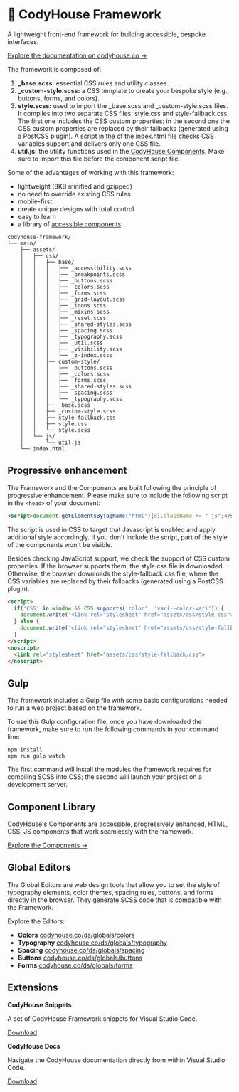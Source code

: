 # 🐞 CodyHouse Framework
A lightweight front-end framework for building accessible, bespoke interfaces.

[Explore the documentation on codyhouse.co →](https://codyhouse.co/ds/get-started)

The framework is composed of:

1. **_base.scss:** essential CSS rules and utility classes.
2. **_custom-style.scss:** a CSS template to create your bespoke style (e.g., buttons, forms, and colors).
3. **style.scss:** used to import the _base.scss and _custom-style.scss files. It compiles into two separate CSS files: style.css and style-fallback.css. The first one includes the CSS custom properties; in the second one the CSS custom properties are replaced by their fallbacks (generated using a PostCSS plugin). A script in the <head> of the index.html file checks CSS variables support and delivers only one CSS file.
4. **util.js:** the utility functions used in the [CodyHouse Components](https://codyhouse.co/ds/components). Make sure to import this file before the component script file.

Some of the advantages of working with this framework:

- lightweight (8KB minified and gzipped)
- no need to override existing CSS rules
- mobile-first
- create unique designs with total control
- easy to learn
- a library of [accessible components](https://codyhouse.co/ds/components)

```text
codyhouse-framework/
└── main/
    ├── assets/
    │   ├── css/
    │   │   ├── base/
    │   │   │   ├── _accessibility.scss
    │   │   │   ├── _breakpoints.scss
    │   │   │   ├── _buttons.scss
    │   │   │   ├── _colors.scss
    │   │   │   ├── _forms.scss
    │   │   │   ├── _grid-layout.scss
    │   │   │   ├── _icons.scss
    │   │   │   ├── _mixins.scss
    │   │   │   ├── _reset.scss
    │   │   │   ├── _shared-styles.scss
    │   │   │   ├── _spacing.scss
    │   │   │   ├── _typography.scss
    │   │   │   ├── _util.scss
    │   │   │   ├── _visibility.scss
    │   │   │   └── _z-index.scss
    │   │   │── custom-style/
    │   │   │   ├── _buttons.scss
    │   │   │   ├── _colors.scss
    │   │   │   ├── _forms.scss
    │   │   │   ├── _shared-styles.scss
    │   │   │   ├── _spacing.scss
    │   │   │   └── _typography.scss
    │   │   ├── _base.scss
    │   │   ├── _custom-style.scss
    │   │   ├── style-fallback.css
    │   │   ├── style.css
    │   │   └── style.scss
    │   └── js/
    │       └── util.js
    └── index.html
```

## Progressive enhancement
The Framework and the Components are built following the principle of progressive enhancement. Please make sure to include the following script in the `<head>` of your document:

```html
<script>document.getElementsByTagName("html")[0].className += " js";</script>
```

The script is used in CSS to target that Javascript is enabled and apply additional style accordingly. If you don't include the script, part of the style of the components won't be visible.

Besides checking JavaScript support, we check the support of CSS custom properties. If the browser supports them, the style.css file is downloaded. Otherwise, the browser downloads the style-fallback.css file, where the CSS variables are replaced by their fallbacks (generated using a PostCSS plugin).

```html
<script>
  if('CSS' in window && CSS.supports('color', 'var(--color-var)')) {
    document.write('<link rel="stylesheet" href="assets/css/style.css">');
  } else {
    document.write('<link rel="stylesheet" href="assets/css/style-fallback.css">');
  }
</script>
<noscript>
  <link rel="stylesheet" href="assets/css/style-fallback.css">
</noscript>
```

## Gulp
The framework includes a Gulp file with some basic configurations needed to run a web project based on the framework.

To use this Gulp configuration file, once you have downloaded the framework, make sure to run the following commands in your command line:

```
npm install
npm run gulp watch
```

The first command will install the modules the framework requires for compiling SCSS into CSS; the second will launch your project on a development server.

## Component Library

CodyHouse's Components are accessible, progressively enhanced, HTML, CSS, JS components that work seamlessly with the framework.

[Explore the Components →](https://codyhouse.co/ds/components)

## Global Editors

The Global Editors are web design tools that allow you to set the style of typography elements, color themes, spacing rules, buttons, and forms directly in the browser. They generate SCSS code that is compatible with the Framework.

Explore the Editors:

- **Colors** [codyhouse.co/ds/globals/colors](https://codyhouse.co/ds/globals/colors)
- **Typography** [codyhouse.co/ds/globals/typography](https://codyhouse.co/ds/globals/typography)
- **Spacing** [codyhouse.co/ds/globals/spacing](https://codyhouse.co/ds/globals/spacing)
- **Buttons** [codyhouse.co/ds/globals/buttons](https://codyhouse.co/ds/globals/buttons)
- **Forms** [codyhouse.co/ds/globals/forms](https://codyhouse.co/ds/globals/forms)

## Extensions

**CodyHouse Snippets**

A set of CodyHouse Framework snippets for Visual Studio Code.

[Download](https://marketplace.visualstudio.com/items?itemName=CodyHouse.codyhouse-snippets)

**CodyHouse Docs**

Navigate the CodyHouse documentation directly from within Visual Studio Code.

[Download](https://marketplace.visualstudio.com/items?itemName=CodyHouse.codyhouse-docs)